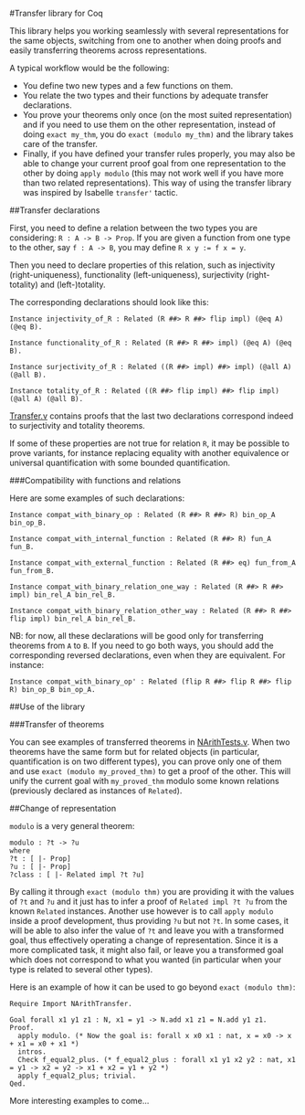 #Transfer library for Coq

This library helps you working seamlessly with several representations
for the same objects, switching from one to another when doing proofs
and easily transferring theorems across representations.

A typical workflow would be the following:
- You define two new types and a few functions on them.
- You relate the two types and their functions by adequate transfer
declarations.
- You prove your theorems only once (on the most suited representation)
and if you need to use them on the other representation, instead of
doing ``exact my_thm``, you do ``exact (modulo my_thm)`` and the library
takes care of the transfer.
- Finally, if you have defined your transfer rules properly, you may
also be able to change your current proof goal from one representation
to the other by doing ``apply modulo`` (this may not work well if you
have more than two related representations). This way of using the
transfer library was inspired by Isabelle ``transfer'`` tactic.

##Transfer declarations

First, you need to define a relation between the two types you
are considering:
``R : A -> B -> Prop``.
If you are given a function from one type to the other, say ``f : A -> B``,
you may define ``R x y := f x = y``.

Then you need to declare properties of this relation, such as injectivity
(right-uniqueness), functionality (left-uniqueness), surjectivity
(right-totality) and (left-)totality.

The corresponding declarations should look like this:

```coq
Instance injectivity_of_R : Related (R ##> R ##> flip impl) (@eq A) (@eq B).

Instance functionality_of_R : Related (R ##> R ##> impl) (@eq A) (@eq B).

Instance surjectivity_of_R : Related ((R ##> impl) ##> impl) (@all A) (@all B).

Instance totality_of_R : Related ((R ##> flip impl) ##> flip impl) (@all A) (@all B).
```

[Transfer.v](Transfer.v) contains proofs that the last two declarations correspond
indeed to surjectivity and totality theorems.

If some of these properties are not true for relation ``R``, it may be possible to
prove variants, for instance replacing equality with another equivalence
or universal quantification with some bounded quantification.

###Compatibility with functions and relations

Here are some examples of such declarations:

```coq
Instance compat_with_binary_op : Related (R ##> R ##> R) bin_op_A bin_op_B.

Instance compat_with_internal_function : Related (R ##> R) fun_A fun_B.

Instance compat_with_external_function : Related (R ##> eq) fun_from_A fun_from_B.

Instance compat_with_binary_relation_one_way : Related (R ##> R ##> impl) bin_rel_A bin_rel_B.

Instance compat_with_binary_relation_other_way : Related (R ##> R ##> flip impl) bin_rel_A bin_rel_B.
```

NB: for now, all these declarations will be good only for transferring
theorems from ``A`` to ``B``. If you need to go both ways, you should
add the corresponding reversed declarations, even when they are equivalent.
For instance:

```coq
Instance compat_with_binary_op' : Related (flip R ##> flip R ##> flip R) bin_op_B bin_op_A.
```

##Use of the library

###Transfer of theorems

You can see examples of transferred theorems in [NArithTests.v](NArithTests.v).
When two theorems have the same form but for related objects (in particular, quantification is
on two different types), you can prove only one of them and use
``exact (modulo my_proved_thm)`` to get a proof of the other.
This will unify the current goal with ``my_proved_thm`` modulo some known relations
(previously declared as instances of ``Related``).

##Change of representation

``modulo`` is a very general theorem:

```coq
modulo : ?t -> ?u
where
?t : [ |- Prop]
?u : [ |- Prop]
?class : [ |- Related impl ?t ?u]
```

By calling it through ``exact (modulo thm)`` you are providing it with the values
of ``?t`` and ``?u`` and it just has to infer a proof of ``Related impl ?t ?u``
from the known ``Related`` instances.
Another use however is to call ``apply modulo`` inside a proof development, thus
providing ``?u`` but not ``?t``. In some cases, it will be able to also infer
the value of ``?t`` and leave you with a transformed goal, thus effectively
operating a change of representation.
Since it is a more complicated task, it might also fail, or leave you a transformed
goal which does not correspond to what you wanted (in particular when your type
is related to several other types).

Here is an example of how it can be used to go beyond ``exact (modulo thm)``:

```coq
Require Import NArithTransfer.

Goal forall x1 y1 z1 : N, x1 = y1 -> N.add x1 z1 = N.add y1 z1.
Proof.
  apply modulo. (* Now the goal is: forall x x0 x1 : nat, x = x0 -> x + x1 = x0 + x1 *)
  intros.
  Check f_equal2_plus. (* f_equal2_plus : forall x1 y1 x2 y2 : nat, x1 = y1 -> x2 = y2 -> x1 + x2 = y1 + y2 *)
  apply f_equal2_plus; trivial.
Qed.
```

More interesting examples to come...